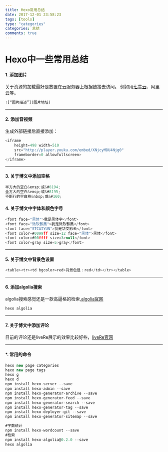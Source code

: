 ```yaml
---
title: Hexo常用总结
date: 2017-12-01 23:58:23
tags: [tools]
type: "categories"
categories: 总结
comments: true
---
```



# Hexo中一些常用总结

#### **1. 添加图片**
关于资源的加载最好是放置在云服务器上根据链接去访问。
例如用[七牛云](https://www.qiniu.com/)、阿里云等。
```javascript
![“图片描述”](图片地址)  
```

_ _ _

#### **2. 添加音视频**
生成外部链接后直接添加：
```javascript
<iframe   
    height=498 width=510   
    src="http://player.youku.com/embed/XNjcyMDU4Njg0"   
    frameborder=0 allowfullscreen>  
</iframe>  
```
_ _ _

#### **3. 关于博文中添加空格**
```javascript
半方大的空白&ensp;或&#8194;
全方大的空白&emsp;或&#8195;
不断行的空白格&nbsp;或&#160;
```
#### **4. 关于博文中字体和颜色字号**
```javascript
<font face="黑体">我是黑体字</font>
<font face="微软雅黑">我是微软雅黑</font>
<font face="STCAIYUN">我是华文彩云</font>
<font color=#0099ff size=12 face="黑体">黑体</font>
<font color=#00ffff size=3>null</font>
<font color=gray size=5>gray</font>

```
_ _ _
#### **5. 关于博文中背景色设置**
```javascript
<table><tr><td bgcolor=red>背景色是：red</td></tr></table>
```
_ _ _
#### **6. 添加algolia搜索**
algolia搜索感觉还是一款高逼格的检索,[algolia官网](https://www.algolia.com/)
```javascript
hexo algolia
```
_ _ _
#### **7. 关于博文中添加评论**
目前的评论还是liveRe展示的效果比较好些，[liveRe官网](https://livere.com/)

_ _ _
#### ***. 常用的命令**

```javascript
hexo new page categories
hexo new page tags
hexo g
hexo d
npm install hexo-server --save
npm install hexo-admin --save
npm install hexo-generator-archive --save
npm install hexo-generator-feed --save
npm install hexo-generator-search --save
npm install hexo-generator-tag --save
npm install hexo-deployer-git --save
npm install hexo-generator-sitemap --save

#字数统计
npm install hexo-wordcount --save
#检索
npm install hexo-algolia@0.2.0 --save
hexo algolia
```